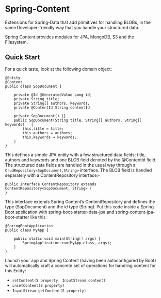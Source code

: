 # Spring-Content

Extensions for Spring-Data that add primitives for handling BLOBs, in the same Developer-friendly way that you handle your structured data.

Spring Content provides modules for JPA, MongoDB, S3 and the Filesystem.

## Quick Start

For a quick taste, look at the following domain object:

```
@Entity
@Content
public class SopDocument {
	
	private @Id @GeneratedValue Long id;
	private String title;
	private String[] authors, keywords;
	private @ContentId String contentId

  	private SopDocument() {}
	public SopDocument(String title, String[] authors, String[] keywords) 	{
		this.title = title;
		this.authors = authors;
		this.keywords = keywords;
	}
}
```

This defines a simple JPA entity with a few structured data fields; title, authors and keywords and one BLOB field denoted by the @ContentId field.  The structured data fields are handled in the usual way through a `CrudRepository<SopDocument,String>` interface.  The BLOB field is handled separately with a ContentRepository interface:-

```
public interface ContentRepository extends ContentRepository<SopDocument, String> {
}
```

This interface extends Spring Content’s ContentRepository and defines the type (SopDocument) and the id type (String).  Put this code inside a Spring Boot application with spring-boot-starter-data-jpa and spring-content-jpa-boot-starter like this:

```
@SpringBootApplication
public class MyApp {

    public static void main(String[] args) {
        SpringApplication.run(MyApp.class, args);
    }
}
```

Launch your app and Spring Content (having been autoconfigured by Boot) will automatically craft a concrete set of operations for handling content for this Entity:

- `setContent(S property, InputStream content)`
- `unsetContent(S property)`
- `InputStream getContent(S property)`


